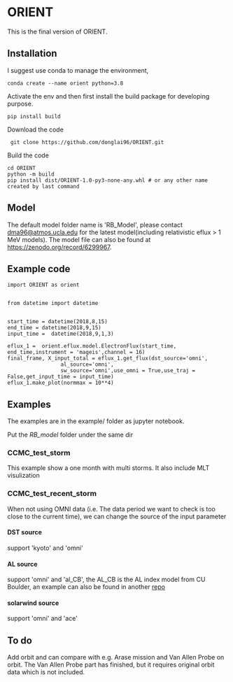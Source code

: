 # ORIENT

This is the final version of ORIENT.

## Installation
I suggest use conda to manage the environment,
```
conda create --name orient python=3.8 
```

Activate the env and then first install the build package for developing purpose.
```
pip install build
```
Download the code
```
 git clone https://github.com/donglai96/ORIENT.git
```
Build the code
```
cd ORIENT
python -m build
pip install dist/ORIENT-1.0-py3-none-any.whl # or any other name created by last command
```

## Model

The default model folder name is 'RB_Model', please contact dma96@atmos.ucla.edu for the latest model(including relativistic eflux > 1 MeV models). The model file can also be found at https://zenodo.org/record/6299967.
## Example code
```
import ORIENT as orient


from datetime import datetime


start_time = datetime(2018,8,15)
end_time = datetime(2018,9,15)
input_time =  datetime(2018,9,1,3)

eflux_1 =  orient.eflux.model.ElectronFlux(start_time, end_time,instrument = 'mageis',channel = 16)
final_frame, X_input_total = eflux_1.get_flux(dst_source='omni',
                 al_source='omni',
                 sw_source='omni',use_omni = True,use_traj = False,get_input_time = input_time)
eflux_1.make_plot(normmax = 10**4)

```

## Examples
The examples are in the example/ folder as jupyter notebook.

Put the *RB_model* folder under the same dir
### CCMC_test_storm
This example show a one month with multi storms. It also include MLT visulization
### CCMC_test_recent_storm
When not using OMNI data (i.e. The data period we want to check is too close to the current time), we can change the source of the input parameter
#### DST source
support 'kyoto' and 'omni'
#### AL source
support 'omni' and 'al_CB', the AL_CB is the AL index model from CU Boulder, an example can also be found in another [repo](https://github.com/donglai96/ORIENT-M)
#### solarwind source
support 'omni' and 'ace'

## To do
Add orbit and can compare with e.g. Arase mission and Van Allen Probe on orbit. The Van Allen Probe part has finished, but it requires original orbit data which is not included.
